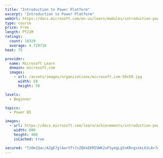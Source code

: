 ```yaml
---
title: "Introduction to Power Platform"
excerpt: "Introduction to Power Platform"
webUrl: https://docs.microsoft.com/en-us/learn/modules/introduction-power-platform/
type: course
price: Free
length: PT21M
ratings:
  count: 18329
  average: 4.720716
heat: 75

provider:
  name: Microsoft Learn
  domain: microsoft.com
  images:
    - url: /assets/images/organizations/microsoft.com-50x50.jpg
      width: 50
      height: 50

levels:
  - Beginner

topics:
  - Power BI

images:
  - url: https://docs.microsoft.com/learn/achievements/introduction-power-platform-social.png
    width: 800
    height: 400
    isCached: true

secured: "TzOm1Qac/AZgE7glAarVT+JsZQkkEKMIUWK2uFSymgLg5nKRngsnkL01LA+7qHeBLz3iJfAaZk1Bl+0JijOTqJc2hIZYA5CxFRc2SNgMYyOlLjyzGUyt0AVg0wcutPWJHRJtf8oczUIUzT6SOTp0s0ytz38+R/maDB9yTHFp1f6Q1BKGZNo4bALxY8DWPAq9INvQpSzEvdqD9bSq93WEERaEPhcqT2TmTQAjLqM359/7yilygxq8ZAK72klIkOKWvKTAdynK7rP+vU9EBNW+5cWsYlar/LEQXjp4TkUPxKv1B4dVI/qy4cI+Ym6AOEJNfyBDIHi5e/AHhLd1vV285MmBLNiKJTvUW9x+br/mJ0kHc4R3sHemUTiGi3pExXq5vTr6m1AKdpfB5maUtozDoElmXlCbLGZSMBAdh/08ie/o2HGj3QEBC3u2+lBcOleF;+lAV0GUwRpt45WFezAjpGQ=="
---
```


